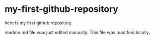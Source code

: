 # my-first-github-repository
here is my first github repository.

readme.md file was just edited manually. This file was modified locally.

